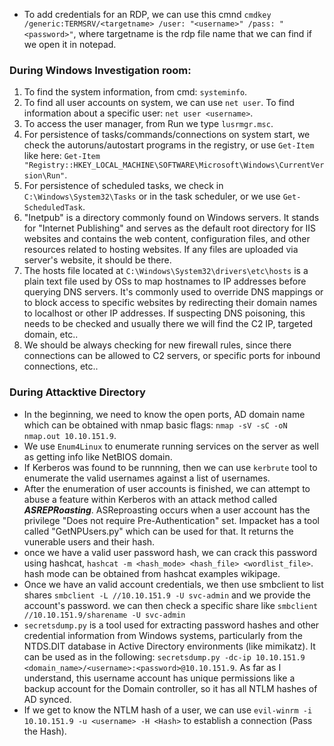 - To add credentials for an RDP, we can use this cmnd `cmdkey /generic:TERMSRV/<targetname> /user: "<username>" /pass: "<password>"`, where targetname is the rdp file name that we can find if we open it in notepad.
### During Windows Investigation room:
1. To find the system information, from cmd: `systeminfo`.
2. To find all user accounts on system, we can use `net user`. To find information about a specific user: `net user <username>`.
3. To access the user manager, from Run we type `lusrmgr.msc`.
4. For persistence of tasks/commands/connections on system start, we check the autoruns/autostart programs in the registry, or use `Get-Item` like here: `Get-Item "Registry::HKEY_LOCAL_MACHINE\SOFTWARE\Microsoft\Windows\CurrentVersion\Run"`.
5. For persistence of scheduled tasks, we check in `C:\Windows\System32\Tasks` or in the task scheduler, or we use `Get-ScheduledTask`.
6. "Inetpub" is a directory commonly found on Windows servers. It stands for "Internet Publishing" and serves as the default root directory for IIS websites and contains the web content, configuration files, and other resources related to hosting websites. If any files are uploaded via server's website, it should be there.
7. The hosts file located at `C:\Windows\System32\drivers\etc\hosts` is a plain text file used by OSs to map hostnames to IP addresses before querying DNS servers. It's commonly used to override DNS mappings or to block access to specific websites by redirecting their domain names to localhost or other IP addresses. If suspecting DNS poisoning, this needs to be checked and usually there we will find the C2 IP, targeted domain, etc..
8. We should be always checking for new firewall rules, since there connections can be allowed to C2 servers, or specific ports for inbound connections, etc..

### During Attacktive Directory
- In the beginning, we need to know the open ports, AD domain name which can be obtained with nmap basic flags: `nmap -sV -sC -oN nmap.out 10.10.151.9`.
- We use `Enum4Linux` to enumerate running services on the server as well as getting info like NetBIOS domain.
- If Kerberos was found to be runnning, then we can use `kerbrute` tool to enumerate the valid usernames against a list of usernames.
- After the enumeration of user accounts is finished, we can attempt to abuse a feature within Kerberos with an attack method called ***ASREPRoasting***. ASReproasting occurs when a user account has the privilege "Does not require Pre-Authentication" set. Impacket has a tool called "GetNPUsers.py" which can be used for that. It returns the vunerable users and their hash.
- once we have a valid user password hash, we can crack this password using hashcat, `hashcat -m <hash_mode> <hash_file> <wordlist_file>`. hash mode can be obtained from hashcat examples wikipage.
- Once we have an valid account credentials, we then use smbclient to list shares `smbclient -L //10.10.151.9 -U svc-admin` and we provide the account's password. we can then check a specific share like `smbclient //10.10.151.9/sharename -U svc-admin`
- `secretsdump.py` is a tool used for extracting password hashes and other credential information from Windows systems, particularly from the NTDS.DIT database in Active Directory environments (like mimikatz). It can be used as in the following: `secretsdump.py -dc-ip 10.10.151.9 <domain_name>/<username>:<password>@10.10.151.9`. As far as I understand, this username account has unique permissions like a backup account for the Domain controller, so it has all NTLM hashes of AD synced.
- If we get to know the NTLM hash of a user, we can use `evil-winrm -i 10.10.151.9 -u <username> -H <Hash>` to establish a connection (Pass the Hash).
